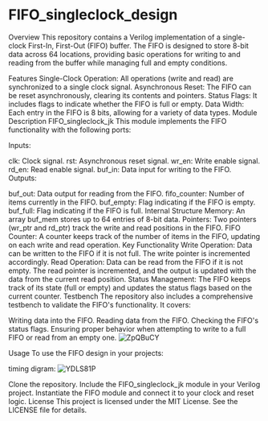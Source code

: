 # FIFO_singleclock_design
Overview
This repository contains a Verilog implementation of a single-clock First-In, First-Out (FIFO) buffer. The FIFO is designed to store 8-bit data across 64 locations, providing basic operations for writing to and reading from the buffer while managing full and empty conditions.

Features
Single-Clock Operation: All operations (write and read) are synchronized to a single clock signal.
Asynchronous Reset: The FIFO can be reset asynchronously, clearing its contents and pointers.
Status Flags: It includes flags to indicate whether the FIFO is full or empty.
Data Width: Each entry in the FIFO is 8 bits, allowing for a variety of data types.
Module Description
FIFO_singleclock_jk
This module implements the FIFO functionality with the following ports:

Inputs:

clk: Clock signal.
rst: Asynchronous reset signal.
wr_en: Write enable signal.
rd_en: Read enable signal.
buf_in: Data input for writing to the FIFO.
Outputs:

buf_out: Data output for reading from the FIFO.
fifo_counter: Number of items currently in the FIFO.
buf_empty: Flag indicating if the FIFO is empty.
buf_full: Flag indicating if the FIFO is full.
Internal Structure
Memory: An array buf_mem stores up to 64 entries of 8-bit data.
Pointers: Two pointers (wr_ptr and rd_ptr) track the write and read positions in the FIFO.
FIFO Counter: A counter keeps track of the number of items in the FIFO, updating on each write and read operation.
Key Functionality
Write Operation: Data can be written to the FIFO if it is not full. The write pointer is incremented accordingly.
Read Operation: Data can be read from the FIFO if it is not empty. The read pointer is incremented, and the output is updated with the data from the current read position.
Status Management: The FIFO keeps track of its state (full or empty) and updates the status flags based on the current counter.
Testbench
The repository also includes a comprehensive testbench to validate the FIFO's functionality. It covers:

Writing data into the FIFO.
Reading data from the FIFO.
Checking the FIFO's status flags.
Ensuring proper behavior when attempting to write to a full FIFO or read from an empty one.
![ZpQBuCY](https://github.com/user-attachments/assets/58bb0268-c9ce-48f0-838c-072829c516b1)

Usage
To use the FIFO design in your projects:

timing digram:
![YDLS81P](https://github.com/user-attachments/assets/5b8f7ce7-ba5e-498d-a430-3c1293d5b360)

Clone the repository.
Include the FIFO_singleclock_jk module in your Verilog project.
Instantiate the FIFO module and connect it to your clock and reset logic.
License
This project is licensed under the MIT License. See the LICENSE file for details.


